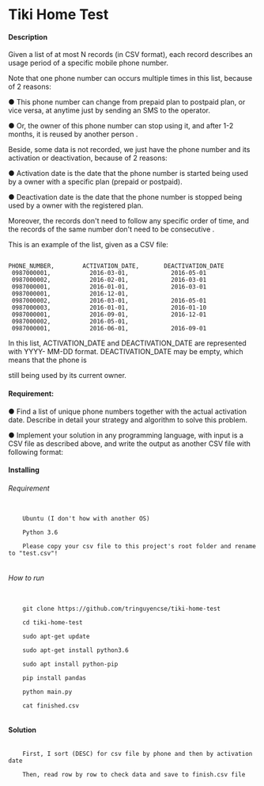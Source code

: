 # Tiki Home Test

#### Description

Given a list of at most N records (in CSV format), each record describes an usage period
of a specific mobile phone number.

Note that one phone number can occurs multiple times in this list, because of 2 reasons:

● This phone number can change from prepaid plan to postpaid plan, or vice versa,
at anytime just by sending an SMS to the operator.

● Or, the owner of this phone number can stop using it, and after 1-2 months, it is
reused by another person .

Beside, some data is not recorded, we just have the phone number and its activation or
deactivation, because of 2 reasons:

● Activation date is the date that the phone number is started being used by a owner
with a specific plan (prepaid or postpaid).

● Deactivation date is the date that the phone number is stopped being used by a
owner with the registered plan.

Moreover, the records don't need to follow any specific order of time, and the records of
the same number don't need to be consecutive .

This is an example of the list, given as a CSV file:

```csv

PHONE_NUMBER,        ACTIVATION_DATE,       DEACTIVATION_DATE 
 0987000001,           2016-03-01,            2016-05-01 
 0987000002,           2016-02-01,            2016-03-01 
 0987000001,           2016-01-01,            2016-03-01 
 0987000001,           2016-12-01, 
 0987000002,           2016-03-01,            2016-05-01 
 0987000003,           2016-01-01,            2016-01-10 
 0987000001,           2016-09-01,            2016-12-01 
 0987000002,           2016-05-01, 
 0987000001,           2016-06-01,            2016-09-01

```

In this list, ACTIVATION_DATE and DEACTIVATION_DATE are represented with YYYY-
MM-DD format. DEACTIVATION_DATE may be empty, which means that the phone is

still being used by its current owner.

#### Requirement:
● Find a list of unique phone numbers together with the actual activation date.
Describe in detail your strategy and algorithm to solve this problem.

● Implement your solution in any programming language, with input is a CSV file as
described above, and write the output as another CSV file with following format:

#### Installing

###### Requirement
```

    Ubuntu (I don't how with another OS)
    
    Python 3.6
    
    Please copy your csv file to this project's root folder and rename to "test.csv"!
    
```
###### How to run
```

    git clone https://github.com/tringuyencse/tiki-home-test
    
    cd tiki-home-test

    sudo apt-get update
    
    sudo apt-get install python3.6
    
    sudo apt install python-pip
    
    pip install pandas
    
    python main.py
    
    cat finished.csv
    
```

#### Solution
```

    First, I sort (DESC) for csv file by phone and then by activation date 
    
    Then, read row by row to check data and save to finish.csv file 
    
```